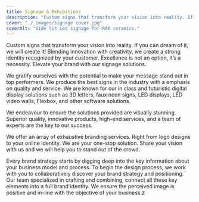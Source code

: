 ```yaml
---
title: Signage & Exhibitions
description: "Custom signs that transform your vision into reality. If you can dream of it, we will create it!"
cover: "./_images/signage cover.jpg"
coverAlt: "Side lit Led signage for RAK ceramics."
---
```


Custom signs that transform your vision into reality. If you can dream of it, we will create it! Blending innovation with creativity, we create a strong identity recognized by your customer. Excellence is not an option, it’s a necessity. Elevate your brand with our signage solutions.

We gratify ourselves with the potential to make your message stand out in top performers. We produce the best signs in the industry with a emphasis on quality and service. We are known for our in class and futuristic digital display solutions such as 3D letters, faux neon signs, LED displays, LED video walls, Flexbox, and other software solutions.

We endeavour to ensure the solutions provided are visually stunning. Superior quality, innovative products, high-end services, and a team of experts are the key to our success.

We offer an array of exhaustive branding services. Right from logo designs to your online identity. We are your one-stop solution. Share your vision with us and we will help you to stand out of the crowd.

Every brand strategy starts by digging deep into the key information about your business model and process. To begin the design process, we work with you to collaboratively discover your brand strategy and positioning. Our team specialized in crafting and combining, connect all these key elements into a full brand identity. We ensure the perceived image is positive and in-line with the objective of your business.z